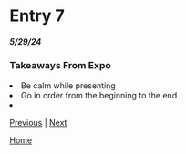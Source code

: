 # Entry 7
##### 5/29/24

### Takeaways From Expo
<li> Be calm while presenting </li>
<li>Go in order from the beginning to the end</li>
<li> </li>




[Previous](entry06.md) | [Next](entry08.md)

[Home](../README.md)
